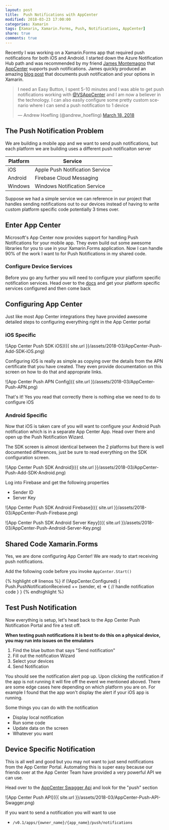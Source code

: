 ```yaml
---
layout: post
title:  Push Notifications with AppCenter
modified: 2018-03-23 17:00:00
categories: Xamarin
tags: [Xamarin, Xamarin.Forms, Push, Notifications, AppCenter]
share: true
comments: true
---
```

Recently I was working on a Xamarin.Forms app that required push notifications for both iOS and Android. I started down the Azure Notification Hub path and was recommended by my friend [James Montemagno](https://twitter.com/JamesMontemagno) that [AppCenter](https://appcenter.ms) supports push notifications. James quickly produced an amazing [blog post](https://montemagno.com/push-notification-options-for-xamarin/) that documents push notification and your options in Xamarin.

<blockquote class="twitter-tweet" data-conversation="none" data-lang="en"><p lang="en" dir="ltr">I need an Easy Button, I spent 5-10 minutes and I was able to get push notifications working with <a href="https://twitter.com/VSAppCenter?ref_src=twsrc%5Etfw">@VSAppCenter</a> and I am now a believer in the technology. I can also easily configure some pretty custom scenario where I can send a push notification to 1 device</p>&mdash; Andrew Hoefling (@andrew_hoefling) <a href="https://twitter.com/andrew_hoefling/status/975208857722114048?ref_src=twsrc%5Etfw">March 18, 2018</a></blockquote>
<script async src="https://platform.twitter.com/widgets.js" charset="utf-8"></script>

## The Push Notification Problem ##
We are building a mobile app and we want to send push notifications, but each platform we are building uses a different push notificaiton server

| Platform| Service                         |
|---------|---------------------------------|
| iOS     | Apple Push Notification Service |
| Android | Firebase Cloud Messaging        |
| Windows | Windows Notification Service    |

Suppose we had a simple service we can reference in our project that handles sending notifications out to our devices instead of having to write custom platform specific code potentially 3 times over. 

## Enter App Center ##
Microsoft's App Center now provides support for handling Push Notifications for your mobile app. They even build out some awesome libraries for you to use in your Xamarin.Forms application. Now I can handle 90% of the work I want to for Push Notifications in my shared code.

### Configure Device Services ###
Before you go any further you will need to configure your platform specific notification services. Head over to the [docs](https://docs.microsoft.com/en-us/appcenter/sdk/push/xamarin-forms) and get your platform specific services configured and then come back

## Configuring App Center ##
Just like most App Center integrations they have provided awesome detailed steps to configuring everything right in the App Center portal

### iOS Specific ###

![App Center Push SDK iOS]({{ site.url }}/assets/2018-03/AppCenter-Push-Add-SDK-iOS.png)

Configuring iOS is really as simple as copying over the details from the APN certificate that you have created. They even provide documentation on this screen on how to do that and approprate links.

![App Center Push APN Config]{{ site.url }}/assets/2018-03/AppCenter-Push-APN.png)

That's it! Yes you read that correctly there is nothing else we need to do to configure iOS

### Android Specific ###
Now that iOS is taken care of you will want to configure your Android Push notification which is in a separate App Center App. Head over there and open up the Push Notification Wizard.

The SDK screen is almost identical between the 2 platforms but there is well documented differences, just be sure to read everything on the SDK configuration screen.

![App Center Push SDK Android]({{ site.url }}/assets/2018-03/AppCenter-Push-Add-SDK-Android.png)

Log into Firebase and get the following properties

* Sender ID
* Server Key

![App Center Push SDK Android Firebase]({{ site.url }}/assets/2018-03/AppCenter-Push-Firebase.png)

![App Center Push SDK Android Server Keyy]({{ site.url }}/assets/2018-03/AppCenter-Push-Android-Server-Key.png)

## Shared Code Xamarin.Forms ##
Yes, we are done configuring App Center! We are ready to start receiving push notifications.

Add the following code before you invoke `AppCenter.Start()`

{% highlight c# linenos %}
if (!AppCenter.Configured)
{
    Push.PushNotificationReceived += (sender, e) =>
    {
        // handle notification code
    }
}
{% endhighlight %}

## Test Push Notification ##
Now everything is setup, let's head back to the App Center Push Notification Portal and fire a test off.

**When testing push notifications it is best to do this on a physical device, you may run into issues on the emulators**

1. Find the blue button that says "Send notification"
2. Fill out the notification Wizard
3. Select your devices
4. Send Notification

You should see the notification alert pop up. Upon clicking the notification if the app is not running it will fire off the event we mentioned aboved. There are some edge cases here depending on which platform you are on. For example I found that the app won't display the alert if your iOS app is running. 

Some things you can do with the notification
* Display local notification
* Run some code
* Update data on the screen
* Whatever you want

## Device Specific Notification ##
This is all well and good but you may not want to just send notifications from the App Center Portal. Automating this is super easy because our friends over at the App Center Team have provided a very powerful API we can use.

Head over to the [AppCenter Swagger Api](https://openapi.appcenter.ms/) and look for the "push" section

![App Center Push API]({{ site.url }}/assets/2018-03/AppCenter-Push-API-Swagger.png)

If you want to send a notification you will want to use 

* `/v0.1/apps/{owner_name}/{app_name}/push/notifications`










